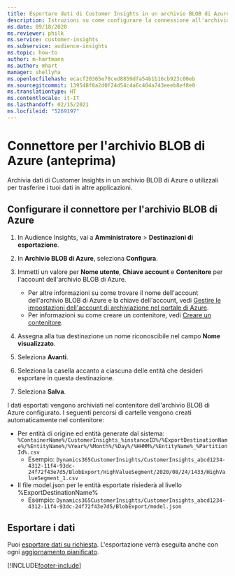 ```yaml
---
title: Esportare dati di Customer Insights in un archivio BLOB di Azure
description: Istruzioni su come configurare la connessione all'archivio BLOB di Azure.
ms.date: 09/18/2020
ms.reviewer: philk
ms.service: customer-insights
ms.subservice: audience-insights
ms.topic: how-to
author: m-hartmann
ms.author: mhart
manager: shellyha
ms.openlocfilehash: ecacf20365e78ced8859dfa54b1b16cb923c00eb
ms.sourcegitcommit: 139548f8a2d0f24d54c4a6c404a743eeeb8ef8e0
ms.translationtype: HT
ms.contentlocale: it-IT
ms.lasthandoff: 02/15/2021
ms.locfileid: "5269197"
---
```

# <a name="connector-for-azure-blob-storage-preview"></a>Connettore per l'archivio BLOB di Azure (anteprima)

Archivia dati di Customer Insights in un archivio BLOB di Azure o utilizzali per trasferire i tuoi dati in altre applicazioni.

## <a name="configure-the-connector-for-azure-blob-storage"></a>Configurare il connettore per l'archivio BLOB di Azure

1. In Audience Insights, vai a **Amministratore** > **Destinazioni di esportazione**.

1. In **Archivio BLOB di Azure**, seleziona **Configura**.

1. Immetti un valore per **Nome utente**, **Chiave account** e **Contenitore** per l'account dell'archivio BLOB di Azure.
    - Per altre informazioni su come trovare il nome dell'account dell'archivio BLOB di Azure e la chiave dell'account, vedi [Gestire le impostazioni dell'account di archiviazione nel portale di Azure](https://docs.microsoft.com/azure/storage/common/storage-account-manage).
    - Per informazioni su come creare un contenitore, vedi [Creare un contenitore](https://docs.microsoft.com/azure/storage/blobs/storage-quickstart-blobs-portal#create-a-container).

1. Assegna alla tua destinazione un nome riconoscibile nel campo **Nome visualizzato**.

1. Seleziona **Avanti**.

1. Seleziona la casella accanto a ciascuna delle entità che desideri esportare in questa destinazione.

1. Seleziona **Salva**.

I dati esportati vengono archiviati nel contenitore dell'archivio BLOB di Azure configurato. I seguenti percorsi di cartelle vengono creati automaticamente nel contenitore:

- Per entità di origine ed entità generate dal sistema: `%ContainerName%/CustomerInsights_%instanceID%/%ExportDestinationName%/%EntityName%/%Year%/%Month%/%Day%/%HHMM%/%EntityName%_%PartitionId%.csv`
  - Esempio: `Dynamics365CustomerInsights/CustomerInsights_abcd1234-4312-11f4-93dc-24f72f43e7d5/BlobExport/HighValueSegment/2020/08/24/1433/HighValueSegment_1.csv`
- Il file model.json per le entità esportate risiederà al livello %ExportDestinationName%
  - Esempio: `Dynamics365CustomerInsights/CustomerInsights_abcd1234-4312-11f4-93dc-24f72f43e7d5/BlobExport/model.json`

## <a name="export-the-data"></a>Esportare i dati

Puoi [esportare dati su richiesta](export-destinations.md#export-data-on-demand). L'esportazione verrà eseguita anche con ogni [aggiornamento pianificato](system.md#schedule-tab).


[!INCLUDE[footer-include](../includes/footer-banner.md)]